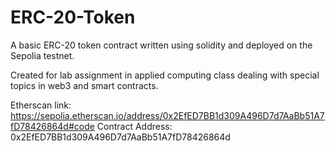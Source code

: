 # ERC-20-Token
A basic ERC-20 token contract written using solidity and deployed on the Sepolia testnet.

Created for lab assignment in applied computing class dealing with special topics in web3 and smart contracts. 

Etherscan link: https://sepolia.etherscan.io/address/0x2EfED7BB1d309A496D7d7AaBb51A7fD78426864d#code
Contract Address: 0x2EfED7BB1d309A496D7d7AaBb51A7fD78426864d
